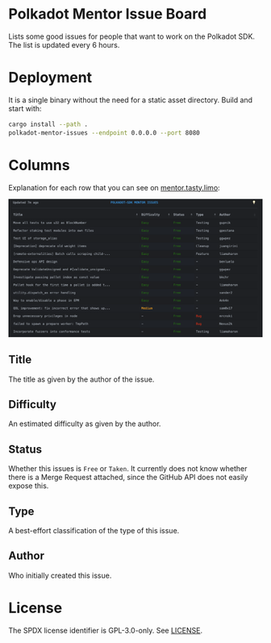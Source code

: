 # Polkadot Mentor Issue Board

Lists some good issues for people that want to work on the Polkadot SDK. The list is updated every 6 hours.

# Deployment

It is a single binary without the need for a static asset directory. Build and start with:  
```bash
cargo install --path .
polkadot-mentor-issues --endpoint 0.0.0.0 --port 8080
```

# Columns

Explanation for each row that you can see on [mentor.tasty.limo](https://mentor.tasty.limo):

![Overview](static/twitter.png)

## Title

The title as given by the author of the issue.

## Difficulty

An estimated difficulty as given by the author.

## Status

Whether this issues is `Free` or `Taken`. It currently does not know whether there is a Merge Request attached, since the GitHub API does not easily expose this.

## Type

A best-effort classification of the type of this issue.

## Author

Who initially created this issue.

# License 

The SPDX license identifier is GPL-3.0-only. See [LICENSE](LICENSE).
